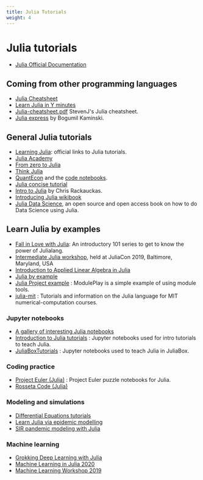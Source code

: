 ```yaml
---
title: Julia Tutorials
weight: 4
---
```


# Julia tutorials

- [Julia Official Documentation](https://docs.julialang.org/en/v1/index.html)

## Coming from other programming languages

- [Julia Cheatsheet](https://juliadocs.github.io/Julia-Cheat-Sheet/)
- [Learn Julia in Y minutes](https://learnxinyminutes.com/docs/julia/)
- [Julia-cheatsheet.pdf](http://math.mit.edu/~stevenj/Julia-cheatsheet.pdf) StevenJ's Julia cheatsheet.
- [Julia express](http://bogumilkaminski.pl/files/julia_express.pdf) by Bogumil Kaminski.

## General Julia tutorials

- [Learning Julia](https://julialang.org/learning/): official links to Julia tutorials.
- [Julia Academy](https://juliaacademy.com)
- [From zero to Julia](https://techytok.com/from-zero-to-julia/)
- [Think Julia](https://benlauwens.github.io/ThinkJulia.jl/latest/book.html)
- [QuantEcon](https://quantecon.org/quantecon-jl/) and the [code notebooks](https://github.com/QuantEcon/quantecon-notebooks-julia).
- [Julia concise tutorial](https://github.com/sylvaticus/juliatutorial)
- [Intro to Julia](https://ucidatascienceinitiative.github.io/IntroToJulia/) by Chris Rackauckas.
- [Introducing Julia wikibook](https://en.wikibooks.org/wiki/Introducing_Julia)
- [Julia Data Science](https://juliadatascience.io/), an open source and open access book on how to do Data Science using Julia.

## Learn Julia by examples

- [Fall in Love with Julia](https://github.com/schlichtanders/fall-in-love-with-julia): An introductory 101 series to get to know the power of Julialang.
- [Intermediate Julia workshop](https://github.com/dpsanders/intermediate_julia_2019), held at JuliaCon 2019, Baltimore, Maryland, USA
- [Introduction to Applied Linear Algebra in Julia](https://web.stanford.edu/~boyd/vmls/)
- [Julia by example](https://juliabyexample.helpmanual.io/)
- [Julia Project example](https://github.com/robbyriverside/ModulePlay) : ModulePlay is a simple example of using module tools.
- [julia-mit](https://github.com/stevengj/julia-mit) : Tutorials and information on the Julia language for MIT numerical-computation courses.

### Jupyter notebooks

- [A gallery of interesting Julia notebooks](https://github.com/jupyter/jupyter/wiki/A-gallery-of-interesting-Jupyter-Notebooks#julia)
- [Introduction to Julia tutorials](https://github.com/xorJane/Introduction_to_Julia_tutorials) : Jupyter notebooks used for intro tutorials to teach Julia.
- [JuliaBoxTutorials](https://github.com/JuliaComputing/JuliaBoxTutorials) : Jupyter notebooks used to teach Julia in JuliaBox.

### Coding practice

- [Project Euler (Julia)](https://github.com/heetbeet/project-euler-julia) : Project Euler puzzle notebooks for Julia.
- [Rosseta Code (Julia)](http://rosettacode.org/wiki/Category:Julia)

### Modeling and simulations

- [Differential Equations tutorials](https://tutorials.sciml.ai/)
- [Learn Julia via epidemic modelling](https://github.com/dpsanders/LearnJulia2020)
- [SIR pandemic modeling with Julia](https://github.com/epirecipes/sir-julia)

### Machine learning

- [Grokking Deep Learning with Julia](https://github.com/deepaksuresh/Grokking-Deep-Learning-with-Julia)
- [Machine Learning in Julia 2020](https://github.com/ablaom/MachineLearningInJulia2020)
- [Machine Learning Workshop 2019](https://github.com/mbauman/MachineLearningWorkshop2019)


